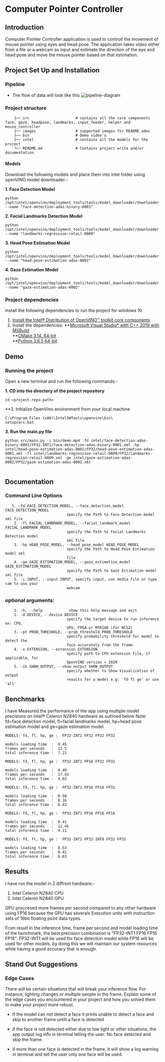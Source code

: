 # Computer Pointer Controller

## Introduction
Computer Pointer Controller application is used to controll the movement of mouse pointer using eyes and head pose. The application takes video either from a file or a webcam as input and estimate the direction of the eye and head pose and move the mouse pointer based on that estimation.

## Project Set Up and Installation
### Pipeline

- The flow of data will look like this
    ![pipeline-diagram](./images/pipeline.png)

### Project structure
```    .
    ├── src                     # contains all the core components face, gaze, headpose, landmarks, input_feeder, helper and mouse_controller
    ├── images                  # supported images for README.adoc
    ├── bin                     # Demo video's
    ├── intel                   # contains all the models for the project
    └── README.md               # Contains project write and/or documentation
 ```  

#### Models

Download the following models and place them into intel folder using openVINO model downloader:-

**1. Face Detection Model**
```
python /opt/intel/openvino/deployment_tools/tools/model_downloader/downloader.py --name "face-detection-adas-binary-0001"
```
**2. Facial Landmarks Detection Model**
```
python /opt/intel/openvino/deployment_tools/tools/model_downloader/downloader.py --name "landmarks-regression-retail-0009"
```
**3. Head Pose Estimation Model**
```
python /opt/intel/openvino/deployment_tools/tools/model_downloader/downloader.py --name "head-pose-estimation-adas-0001"
```
**4. Gaze Estimation Model**
```
python /opt/intel/openvino/deployment_tools/tools/model_downloader/downloader.py --name "gaze-estimation-adas-0002"
```
### Project dependencies
install the following dependencies to run the project for windows 10
1. [Install the Intel® Distribution of OpenVINO™ toolkit core components](https://docs.openvinotoolkit.org/2020.3/_docs_install_guides_installing_openvino_windows.html#Install-Core-Components)
2. Install the dependencies:
 **[Microsoft Visual Studio* with C++ 2019 with MSBuild](http://visualstudio.microsoft.com/downloads/) <br>
 **[CMake 3.14. 64-bit](https://cmake.org/download/) <br>
 **[Python 3.6.5 64-bit](https://www.python.org/downloads/release/python-365/)

## Demo
### Running the project

Open a new terminal and run the following commands:-

**1. CD into the directory of the project repository**
```
cd <project-repo-path>
```
**3. Initialize OpenVino environment from your local machine
```
C:\Program Files (x86)\IntelSWTools\openvino\bin\
setupvars.bat
```
**3. Run the main.py file**
```
python src/main.py -i bin/demo.mp4 -fd intel/face-detection-adas-binary-0001/FP32-INT1/face-detection-adas-binary-0001.xml -hp intel/head-pose-estimation-adas-0001/FP32/head-pose-estimation-adas-0001.xml -fl intel/landmarks-regression-retail-0009/FP32/landmarks-regression-retail-0009.xml -ge intel/gaze-estimation-adas-0002/FP32/gaze-estimation-adas-0002.xml
 
```
## Documentation
### Command Line Options
```
   1. -fd FACE_DETECTION_MODEL, --face_detection_model FACE_DETECTION_MODEL
                            specify the Path to Face Detection model xml file
    2. -fl FACIAL_LANDMARK_MODEL, --facial_landmark_model FACIAL_LANDMARK_MODEL
                            specify the Path to Facial Landmarks Detection model
                            xml file
    3. -hp HEAD_POSE_MODEL, --head_pose_model HEAD_POSE_MODEL
                            specify the Path to Head Pose Estimation model xml
                            file
    4. -ge GAZE_ESTIMATION_MODEL, --gaze_estimation_model GAZE_ESTIMATION_MODEL
                            specify the Path to Gaze Estimation model xml file
    5. -i INPUT, --input INPUT, specify input, use media file or type cam to use your
                            webcam
```
### optional arguments:
```
    1. -h, --help            show this help message and exit
    2. -d DEVICE, --device DEVICE
                            specify the target device to run inference on: CPU,
                            GPU, FPGA or MYRIAD (for NCS2)
    3. -pt PROB_THRESHOLD, --prob_threshold PROB_THRESHOLD
                            specify probability threshold for model to detect the
                            face accurately from the frame
    4. -x EXTENSION, --extension EXTENSION
                            specify path to CPU extension file, if applicable, for
                            OpenVINO version < 2020
    5. -sh SHOW_OUTPUT, --show_output SHOW_OUTPUT
                            specify whether to Show Visualization of output
                            results for a model e.g: 'fd fl ge' or use 'all'
   ```            

## Benchmarks
I have Measured the performance of the app using multiple model precisions on  Intel® Celeron N2840 hardware as outlined below
Note: fd=face detection model, fl=facial landmarks model, hp=head pose estimation model and ge=gaze estimation model
```
MODELS: fd, fl, hp, ge :  FP32-INT1 FP32 FP32 FP32

models loading time  :  0.45
frames per seconds   :  12.5
total inference time :  7.21

MODELS: fd, fl, hp, ge :  FP32-INT1 FP16 FP32 FP32

models loading time  :  0.40
frames per seconds   :  17.43
total inference time :  4.02

MODELS: fd, fl, hp, ge :  FP32-INT1 FP16 FP16 FP32

models loading time  :  0.50
frames per seconds   :  8.16
total inference time :  8.43

MODELS: fd, fl, hp, ge :  FP32-INT1 FP16 FP16 FP16

models loading time  :  0.41
frames per seconds   :  12.45
total inference time :  4.11

MODELS: fd, fl, hp, ge :  FP32-INT1 FP32-INT8 FP32 FP32

models loading time  :  0.53
frames per seconds   :  8.41
total inference time :  6.63
```

## Results
I have run the model in 2 diffrent hardware:-
1. Intel Celeron N2840 CPU 
2. Intel Celeron N2840 GPU

GPU proccesed more frames per second compared to any other hardware using FP16 because the GPU has severals Execution units with instruction sets of 16bit floating point data types.

From result in the inference time, frame per second and model loading time of the benchmark, the best precision combination is "FP32-INT1 FP16 FP16 FP16". FP32-INT1 will be used for face detection model while FP16 will be used for other models. by doing this we will maintain our system resources while having a good accuracy that is enough.


## Stand Out Suggestions


### Edge Cases
There will be certain situations that will break your inference flow. For instance, lighting changes or multiple people in the frame. Explain some of the edge cases you encountered in your project and how you solved them to make your project more robust.

- If the model can not detect a face it prints unable to detect a face and skip to another frame untill  a face is detected

- if the face is not detected either due to low light or other situations, the app output log info in terminal telling the user: No face detected and skip the frame.

- if more than one face is detected in the frame, it will show a log warning in terminal and tell the user only one face will be used.
